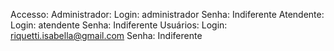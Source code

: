 Accesso:
  Administrador:
    Login: administrador
    Senha: Indiferente
  Atendente:
    Login: atendente
    Senha: Indiferente
  Usuários:
    Login: riquetti.isabella@gmail.com
    Senha: Indiferente
